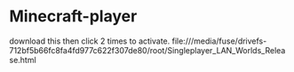 # Minecraft-player
download this then click 2 times to activate.
file:///media/fuse/drivefs-712bf5b66fc8fa4fd977c622f307de80/root/Singleplayer_LAN_Worlds_Release.html 
